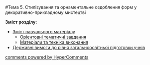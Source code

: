 <div id="hypercomments_widget" class="js-hypercomments-widget invisible"></div>

#Тема 5.  Стилізування та орнаментальне оздоблення форм у декоративно-прикладному мистецтві

**Зміст розділу:**
*	[Зміст навчального матеріалу](zmist_navchalnoho_materialu5.md)
	*	[Орієнтовні тематичні завдання](oriientovny_tematychni_zavdannya5.md)
	*	[Матеріали та техніка виконання](materialy_ta_tekhnika_vykonannya5.md)
*	[Державні вимоги до рівня загальноосвітньої підготовки учнів](derzhavni_vymohy_do_rivnya_zahalnoosvitnoi_pidhotovky_uchnyv5.md)

<div class="js-hypercomments-container">
    <a href="http://hypercomments.com" class="hc-link" title="comments widget">comments powered by HyperComments</a>
</div>